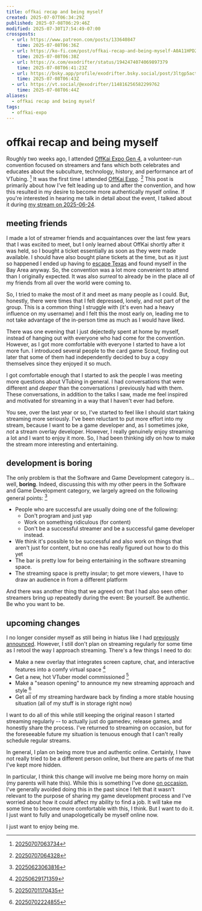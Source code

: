 ```yaml
---
title: offkai recap and being myself
created: 2025-07-07T06:34:29Z
published: 2025-07-08T06:29:46Z
modified: 2025-07-30T17:54:49-07:00
crossposts:
  - url: https://www.patreon.com/posts/133640847
    time: 2025-07-08T06:36Z
  - url: https://ko-fi.com/post/offkai-recap-and-being-myself-A0A11HPD2S
    time: 2025-07-08T06:38Z
  - url: https://x.com/exodrifter/status/1942474074069897379
    time: 2025-07-08T06:41:23Z
  - url: https://bsky.app/profile/exodrifter.bsky.social/post/3ltgp5actnc2n
    time: 2025-07-08T06:43Z
  - url: https://vt.social/@exodrifter/114816256582299762
    time: 2025-07-08T06:44Z
aliases:
  - offkai recap and being myself
tags:
  - offkai-expo
---
```


# offkai recap and being myself

Roughly two weeks ago, I attended [OffKai Expo Gen 4](../notes/off-kai-expo-gen-4.md), a volunteer-run convention focused on streamers and fans which both celebrates and educates about the subculture, technology, history, and performance art of VTubing. [^1] It was the first time I attended [OffKai Expo](../notes/offkai-expo.md). [^2] This post is primarily about how I've felt leading up to and after the convention, and how this resulted in my desire to become more authentically myself online. If you're interested in hearing me talk in detail about the event, I talked about it during [my stream on 2025-06-24](https://vods.exodrifter.space/2025/06/24/2125).

## meeting friends

I made a lot of streamer friends and acquaintances over the last few years that I was excited to meet, but I only learned about OffKai shortly after it was held, so I bought a ticket essentially as soon as they were made available. I should have also bought plane tickets at the time, but as it just so happened I ended up having to [escape Texas](20250317203824.md) and found myself in the Bay Area anyway. So, the convention was a lot more convenient to attend than I originally expected. It was also _surreal_ to already be in the place all of my friends from all over the world were coming to.

So, I tried to make the most of it and meet as many people as I could. But, honestly, there were times that I felt depressed, lonely, and not part of the group. This is a common thing I struggle with (it's even had a heavy influence on my username) and I felt this the most early on, leading me to not take advantage of the in-person time as much as I would have liked.

There was one evening that I just dejectedly spent at home by myself, instead of hanging out with everyone who had come for the convention. However, as I got more comfortable with everyone I started to have a lot more fun. I introduced several people to the card game Scout, finding out later that some of them had independently decided to buy a copy themselves since they enjoyed it so much.

I got comfortable enough that I started to ask the people I was meeting more questions about VTubing in general. I had conversations that were different and _deeper_ than the conversations I previously had with them. These conversations, in addition to the talks I saw, made me feel inspired and motivated for streaming in a way that I haven't ever had before.

You see, over the last year or so, I've started to feel like I should start taking streaming more seriously. I've been reluctant to put more effort into my stream, because I want to be a game developer and, as I sometimes joke, _not_ a stream overlay developer. However, I really genuinely enjoy streaming a lot and I want to enjoy it more. So, I had been thinking idly on how to make the stream more interesting and entertaining.

## development is boring

The only problem is that the Software and Game Development category is... well, **boring**. Indeed, discussing this with my other peers in the Software and Game Development category, we largely agreed on the following general points: [^3]

- People who are successful are usually doing one of the following:
	- Don't program and just yap
	- Work on something ridiculous (for content)
	- Don't be a successful streamer and be a successful game developer instead.
- We think it's possible to be successful and also work on things that aren't just for content, but no one has really figured out how to do this yet
- The bar is pretty low for being entertaining in the software streaming space.
- The streaming space is pretty insular; to get more viewers, I have to draw an audience in from a different platform

And there was another thing that we agreed on that I had also seen other streamers bring up repeatedly during the event: Be yourself. Be authentic. Be who you want to be.

## upcoming changes

I no longer consider myself as still being in hiatus like I had [previously announced](20250317203824.md). However, I still don't plan on streaming regularly for some time as I retool the way I approach streaming. There's a few things I need to do:

- Make a new overlay that integrates screen capture, chat, and interactive features into a comfy virtual space [^6]
- Get a new, hot VTuber model commissioned [^7]
- Make a "season opening" to announce my new streaming approach and style [^5]
- Get all of my streaming hardware back by finding a more stable housing situation (all of my stuff is in storage right now)

I want to do all of this while still keeping the original reason I started streaming regularly -- to actually just do gamedev, release games, and honestly share the process. I've returned to streaming on occasion, but for the foreseeable future my situation is tenuous enough that I can't really schedule regular streams.

In general, I plan on being more true and authentic online. Certainly, I have not really tried to be a different person online, but there are parts of me that I've kept more hidden.

In particular, I think this change will involve me being more horny on main (my parents will hate this). While this is something I've done [on occasion](20230208070213.md), I've generally avoided doing this in the past since I felt that it wasn't relevant to the purpose of sharing my game development process and I've worried about how it could affect my ability to find a job. It will take me some time to become more comfortable with this, I think. But I want to do it. I just want to fully and unapologetically be myself online now.

I just want to enjoy being me.

[^1]: [20250707063734](../entries/20250707063734.md)
[^2]: [20250707064328](../entries/20250707064328.md)
[^3]: [20250623063816](../entries/20250623063816.md)
[^4]: [20250621222515](../entries/20250621222515.md)
[^5]: [20250702224855](../entries/20250702224855.md)
[^6]: [20250629171359](../entries/20250629171359.md)
[^7]: [20250701170435](../entries/20250701170435.md)
